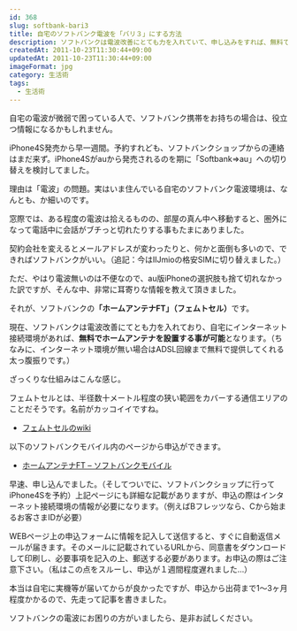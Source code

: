 ```yaml
---
id: 368
slug: softbank-bari3
title: 自宅のソフトバンク電波を「バリ３」にする方法
description: ソフトバンクは電波改善にとても力を入れていて、申し込みをすれば、無料でホームアンテナを立てることができます。
createdAt: 2011-10-23T11:30:44+09:00
updatedAt: 2011-10-23T11:30:44+09:00
imageFormat: jpg
category: 生活術
tags:
  - 生活術
---
```


自宅の電波が微弱で困っている人で、ソフトバンク携帯をお持ちの場合は、役立つ情報になるかもしれません。

iPhone4S発売から早一週間。予約すれども、ソフトバンクショップからの連絡はまだ来ず。iPhone4Sがauから発売されるのを期に「Softbank⇒au」への切り替えを検討してました。

理由は「電波」の問題。実はいま住んでいる自宅のソフトバンク電波環境は、なんとも、か細いのです。

窓際では、ある程度の電波は拾えるものの、部屋の真ん中へ移動すると、圏外になって電話中に会話がブチっと切れたりする事もたまにありました。

契約会社を変えるとメールアドレスが変わったりと、何かと面倒も多いので、できればソフトバンクがいい。（追記：今はIIJmioの格安SIMに切り替えました。）

ただ、やはり電波無いのは不便なので、au版iPhoneの選択肢も捨て切れなかった訳ですが、そんな中、非常に耳寄りな情報を教えて頂きました。

それが、ソフトバンクの<strong>「ホームアンテナFT」（フェムトセル）</strong>です。

<app-capture-image article-id="368" img-file-name="85c9a1380e3299c07e975eccefc0cbff.jpg" caption="ホームアンテナFT（フェムトセル）"></app-capture-image>

現在、ソフトバンクは電波改善にてとも力を入れており、自宅にインターネット接続環境があれば、<strong>無料でホームアンテナを設置する事が可能</strong>となります。（ちなみに、インターネット環境が無い場合はADSL回線まで無料で提供してくれる太っ腹振りです。）

ざっくりな仕組みはこんな感じ。

<app-capture-image article-id="368" img-file-name="879b3ff627616c44f31568ba723daeb51.jpg" caption="ホームアンテナFTの仕組み"></app-capture-image>

フェムトセルとは、半径数十メートル程度の狭い範囲をカバーする通信エリアのことだそうです。名前がカッコイイですね。

* <a href="http://ja.wikipedia.org/wiki/%E3%83%95%E3%82%A7%E3%83%A0%E3%83%88%E3%82%BB%E3%83%AB" target="_blank" rel="noopener">フェムトセルのwiki</a>

以下のソフトバンクモバイル内のページから申込ができます。

* <a href="http://mb.softbank.jp/mb/service/home_antenna_ft/" target="_blank" rel="noopener">ホームアンテナFT &#8211; ソフトバンクモバイル</a>

早速、申し込んでました。（そしてついでに、ソフトバンクショップに行ってiPhone4Sを予約）上記ページにも詳細な記載がありますが、申込の際はインターネット接続環境の情報が必要になります。（例えばBフレッツなら、Cから始まるお客さまIDが必要）

WEBページ上の申込フォームに情報を記入して送信すると、すぐに自動返信メールが届きます。そのメールに記載されているURLから、同意書をダウンロードして印刷し、必要事項を記入の上、郵送する必要があります。お申込の際はご注意下さい。（私はこの点をスルーし、申込が１週間程度遅れました…）

本当は自宅に実機等が届いてからが良かったですが、申込から出荷まで1～3ヶ月程度かかるので、先走って記事を書きました。

ソフトバンクの電波にお困りの方がいましたら、是非お試しください。
